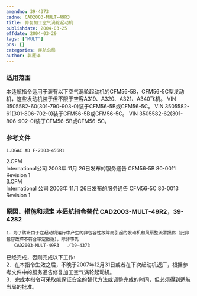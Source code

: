 ```yaml
---
amendno: 39-4373  
cadno: CAD2003-MULT-49R3  
title: 修复加工空气涡轮起动机  
publishdate: 2004-03-25  
effdate: 2004-03-29  
tags: ["MULT"]  
pns: []  
categories: 民航总局  
author: 郭雁泽  
---
```

  
### 适用范围  
本适航指令适用于装有以下空气涡轮起动机的CFM56-5B，CFM56-5C型发动机，这些发动机装于但不限于空客A319、A320、A321、A340飞机。
VIN 3505582-60(301-790-903-0)装于CFM56-5B或CFM56-5C。     VIN 3505582-61(301-806-702-0)装于CFM56-5B或CFM56-5C。     VIN 3505582-62(301-806-902-0)装于CFM56-5B或CFM56-5C。  
  
<!--more-->  
### 参考文件  
    1.DGAC AD F-2003-456R1  
2.CFM  
International公司 2003年 11月 26日发布的服务通告 CFM56-5B 80-0011 Revision 1  
3.CFM  
International 公司 2003年 11月 26日发布的服务通告 CFM56-5C 80-0013 Revision 1  
  
### 原因、措施和规定 本适航指令替代 CAD2003-MULT-49R2，39-4282  
    1．为了防止由于在起动机运行中产生的非包容性故障而引起的发动机和风扇整流罩损伤（此非包容故障不符合审定数据），除非事先  
       CAD2003-MULT-49R3   ／39-4373  
已经完成，否则完成以下工作:  
    2．在本指令生效之后，不晚于2007年12月31日或者在下次起动机返厂，根据参考文件中的服务通告修复加工空气涡轮起动机。  
    3．完成本指令可采取能保证安全的替代方法或调整完成的时间，但必须得到适航当局的批准。  
  
